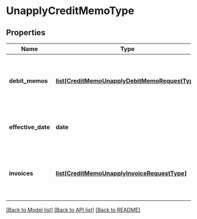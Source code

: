 # UnapplyCreditMemoType

## Properties
Name | Type | Description | Notes
------------ | ------------- | ------------- | -------------
**debit_memos** | [**list[CreditMemoUnapplyDebitMemoRequestType]**](CreditMemoUnapplyDebitMemoRequestType.md) | Container for debit memos that the credit memo is unapplied from.  | [optional] 
**effective_date** | **date** | The date when the credit memo is unapplied.  | [optional] 
**invoices** | [**list[CreditMemoUnapplyInvoiceRequestType]**](CreditMemoUnapplyInvoiceRequestType.md) | Container for invoices that the credit memo is unapplied from.  | [optional] 

[[Back to Model list]](../README.md#documentation-for-models) [[Back to API list]](../README.md#documentation-for-api-endpoints) [[Back to README]](../README.md)

